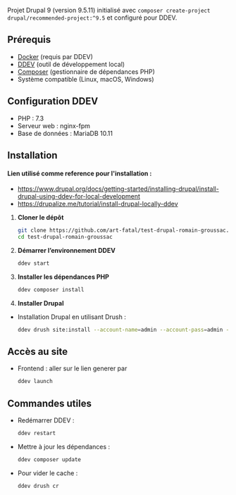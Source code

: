 Projet Drupal 9 (version 9.5.11) initialisé avec `composer create-project drupal/recommended-project:^9.5` et configuré pour  DDEV.

## Prérequis

- [Docker](https://www.docker.com/) (requis par DDEV)
- [DDEV](https://ddev.readthedocs.io/en/stable/) (outil de développement local)
- [Composer](https://getcomposer.org/) (gestionnaire de dépendances PHP)
- Système compatible (Linux, macOS, Windows)

## Configuration DDEV
- PHP : 7.3
- Serveur web : nginx-fpm
- Base de données : MariaDB 10.11

## Installation
#### Lien utilisé comme reference pour l'installation :
- https://www.drupal.org/docs/getting-started/installing-drupal/install-drupal-using-ddev-for-local-development
- https://drupalize.me/tutorial/install-drupal-locally-ddev

1. **Cloner le dépôt**
   ```bash
   git clone https://github.com/art-fatal/test-drupal-romain-groussac.git test-drupal-romain-groussac
   cd test-drupal-romain-groussac
   ```

2. **Démarrer l’environnement DDEV**
   ```bash
   ddev start
   ```

3. **Installer les dépendances PHP**
   ```bash
   ddev composer install
   ```

4. **Installer Drupal**
- Installation Drupal en utilisant Drush :
  ```bash
  ddev drush site:install --account-name=admin --account-pass=admin -y
  ```

## Accès au site
- Frontend : aller sur le lien generer par
  ```bash
  ddev launch
  ```

## Commandes utiles
- Redémarrer DDEV :
  ```bash
  ddev restart
  ```
- Mettre à jour les dépendances :
  ```bash
  ddev composer update
  ```
- Pour vider le cache :
  ```bash
  ddev drush cr
  ```
